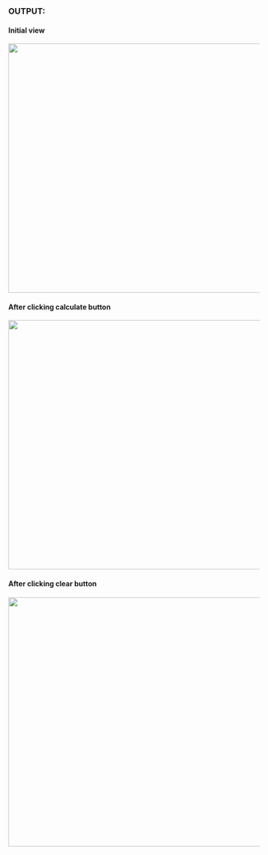 ### OUTPUT:

#### Initial view

<p align="center">

<img width="800" height="500" src="https://user-images.githubusercontent.com/60919132/97070292-db470400-15f4-11eb-84cf-6a82c437b7cf.png" >

</p>

#### After clicking calculate button

<p align="center">

<img width="800" height="500" src="https://user-images.githubusercontent.com/60919132/97070324-0c273900-15f5-11eb-9013-554ff09ea940.png" >

</p>

#### After clicking clear button

<p align="center">

<img width="800" height="500" src="https://user-images.githubusercontent.com/60919132/97070325-15b0a100-15f5-11eb-8507-b07f3cc84ec0.png" >

</p>
